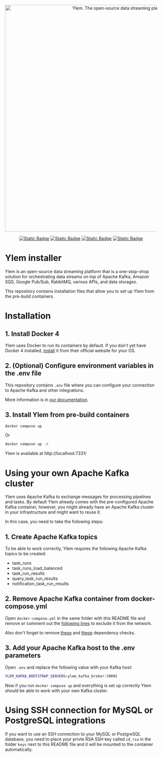 <p align="center">
  <img width="748" title="Ylem. The open-source data streaming platform" alt="Ylem. The open-source data streaming platform" src="https://github.com/user-attachments/assets/385e8209-a4fe-4846-8499-e156ce2d2403">
</p>

<div align="center">

  <a href="https://github.com/ylem-co/ylem?tab=Apache-2.0-1-ov-file">![Static Badge](https://img.shields.io/badge/license-Apache%202.0-black)</a>
  <a href="https://ylem.co" target="_blank">![Static Badge](https://img.shields.io/badge/website-ylem.co-black)</a>
  <a href="https://docs.ylem.co" target="_blank">![Static Badge](https://img.shields.io/badge/documentation-docs.ylem.co-black)</a>
  <a href="https://join.slack.com/t/ylem-co/shared_invite/zt-2nawzl6h0-qqJ0j7Vx_AEHfnB45xJg2Q" target="_blank">![Static Badge](https://img.shields.io/badge/community-join%20Slack-black)</a>
</div>

# Ylem installer
Ylem is an open-source data streaming platform that is a one-stop-shop solution for orchestrating data streams on top of Apache Kafka, Amazon SQS, Google Pub/Sub, RabbitMQ, various APIs, and data storages.

This repository contains installation files that allow you to set up Ylem from the pre-build containers.

# Installation

## 1. Install Docker 4

Ylem uses Docker to run its containers by default. If you don't yet have Docker 4 installed, [install](https://www.docker.com/products/docker-desktop/) it from their official website for your OS.

## 2. (Optional) Configure environment variables in the .env file

This repository contains `.env` file where you can configure your connection to Apache Kafka and other integrations. 

More information is in [our documentation](https://docs.ylem.co/open-source-edition/configuring-integrations-with-.env-variables).

## 3. Install Ylem from pre-build containers

``` bash
docker compose up
```

Or 

``` bash
docker compose up -d
```

Ylem is available at http://localhost:7331/

# Using your own Apache Kafka cluster

Ylem uses Apache Kafka to exchange messages for processing pipelines and tasks. By default Ylem already comes with the pre-configured Apache Kafka container, however, you might already have an Apache Kafka cluster in your infrastructure and might want to reuse it.

In this case, you need to take the following steps:

## 1. Create Apache Kafka topics

To be able to work correctly, Ylem requires the following Apache Kafka topics to be created:

* task_runs
* task_runs_load_balanced
* task_run_results
* query_task_run_results
* notification_task_run_results

## 2. Remove Apache Kafka container from docker-compose.yml

Open `docker-compose.yml` in the same folder with this README file and remove or comment out the [following lines](https://github.com/ylem-co/ylem-installer/blob/main/docker-compose.yml#L156-L187) to exclude it from the network.

Also don't forget to remove [these](https://github.com/ylem-co/ylem-installer/blob/main/docker-compose.yml#L57-L59) and [these](https://github.com/ylem-co/ylem-installer/blob/main/docker-compose.yml#L28-L30) dependency checks.

## 3. Add your Apache Kafka host to the .env parameters

Open `.env` and replace the following value with your Kafka host:

``` bash
YLEM_KAFKA_BOOTSTRAP_SERVERS=ylem_kafka_broker:39092
```

Now if you run `docker compose up` and everything is set up correctly Ylem should be able to work with your own Kafka cluster.

# Using SSH connection for MySQL or PostgreSQL integrations

If you want to use an SSH connection to your MySQL or PostgreSQL database, you need to place your privte RSA SSH key called `id_rsa` in the folder `keys` next to this README file and it will be mounted to the container automatically.
